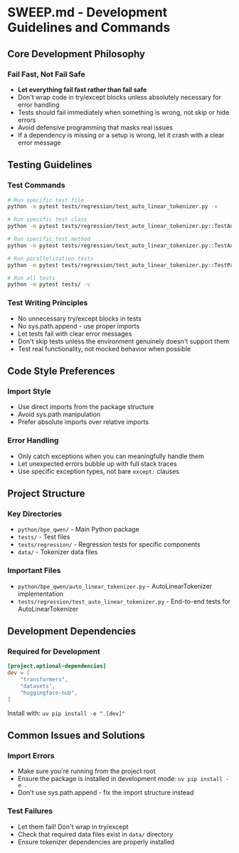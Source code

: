 # SWEEP.md - Development Guidelines and Commands

## Core Development Philosophy

### Fail Fast, Not Fail Safe
- **Let everything fail fast rather than fail safe**
- Don't wrap code in try/except blocks unless absolutely necessary for error handling
- Tests should fail immediately when something is wrong, not skip or hide errors
- Avoid defensive programming that masks real issues
- If a dependency is missing or a setup is wrong, let it crash with a clear error message

## Testing Guidelines

### Test Commands
```bash
# Run specific test file
python -m pytest tests/regression/test_auto_linear_tokenizer.py -v

# Run specific test class
python -m pytest tests/regression/test_auto_linear_tokenizer.py::TestAutoLinearTokenizerBasics -v

# Run specific test method
python -m pytest tests/regression/test_auto_linear_tokenizer.py::TestAutoLinearTokenizerBasics::test_can_create_tokenizer_instance -v

# Run parallelization tests
python -m pytest tests/regression/test_auto_linear_tokenizer.py::TestParallelization -v

# Run all tests
python -m pytest tests/ -v
```

### Test Writing Principles
- No unnecessary try/except blocks in tests
- No sys.path.append - use proper imports
- Let tests fail with clear error messages
- Don't skip tests unless the environment genuinely doesn't support them
- Test real functionality, not mocked behavior when possible

## Code Style Preferences

### Import Style
- Use direct imports from the package structure
- Avoid sys.path manipulation
- Prefer absolute imports over relative imports

### Error Handling
- Only catch exceptions when you can meaningfully handle them
- Let unexpected errors bubble up with full stack traces
- Use specific exception types, not bare `except:` clauses

## Project Structure

### Key Directories
- `python/bpe_qwen/` - Main Python package
- `tests/` - Test files
- `tests/regression/` - Regression tests for specific components
- `data/` - Tokenizer data files

### Important Files
- `python/bpe_qwen/auto_linear_tokenizer.py` - AutoLinearTokenizer implementation
- `tests/regression/test_auto_linear_tokenizer.py` - End-to-end tests for AutoLinearTokenizer

## Development Dependencies

### Required for Development
```toml
[project.optional-dependencies]
dev = [
    "transformers",
    "datasets",
    "huggingface-hub",
]
```

Install with: `uv pip install -e ".[dev]"`

## Common Issues and Solutions

### Import Errors
- Make sure you're running from the project root
- Ensure the package is installed in development mode: `uv pip install -e .`
- Don't use sys.path.append - fix the import structure instead

### Test Failures
- Let them fail! Don't wrap in try/except
- Check that required data files exist in `data/` directory
- Ensure tokenizer dependencies are properly installed